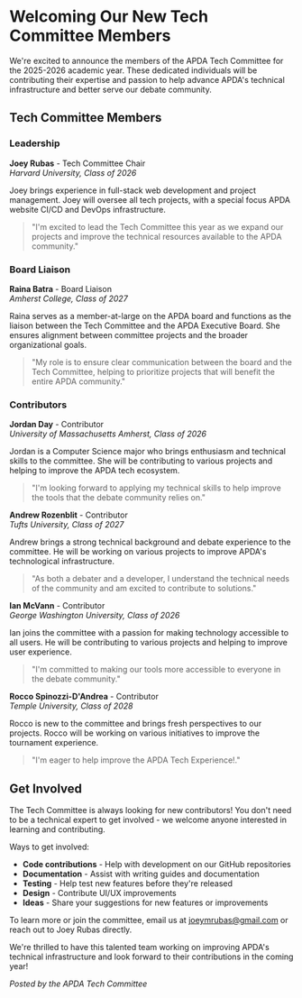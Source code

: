 # Welcoming Our New Tech Committee Members

We're excited to announce the members of the APDA Tech Committee for the 2025-2026 academic year. These dedicated individuals will be contributing their expertise and passion to help advance APDA's technical infrastructure and better serve our debate community.

## Tech Committee Members

### Leadership

**Joey Rubas** - Tech Committee Chair  
*Harvard University, Class of 2026*

Joey brings experience in full-stack web development and project management. Joey will oversee all tech projects, with a special focus APDA website CI/CD and DevOps infrastructure.

> "I'm excited to lead the Tech Committee this year as we expand our projects and improve the technical resources available to the APDA community."

### Board Liaison

**Raina Batra** - Board Liaison  
*Amherst College, Class of 2027*

Raina serves as a member-at-large on the APDA board and functions as the liaison between the Tech Committee and the APDA Executive Board. She ensures alignment between committee projects and the broader organizational goals.

> "My role is to ensure clear communication between the board and the Tech Committee, helping to prioritize projects that will benefit the entire APDA community."

### Contributors

**Jordan Day** - Contributor  
*University of Massachusetts Amherst, Class of 2026*

Jordan is a Computer Science major who brings enthusiasm and technical skills to the committee. She will be contributing to various projects and helping to improve the APDA tech ecosystem.

> "I'm looking forward to applying my technical skills to help improve the tools that the debate community relies on."

**Andrew Rozenblit** - Contributor  
*Tufts University, Class of 2027*

Andrew brings a strong technical background and debate experience to the committee. He will be working on various projects to improve APDA's technological infrastructure.

> "As both a debater and a developer, I understand the technical needs of the community and am excited to contribute to solutions."

**Ian McVann** - Contributor  
*George Washington University, Class of 2026*

Ian joins the committee with a passion for making technology accessible to all users. He will be contributing to various projects and helping to improve user experience.

> "I'm committed to making our tools more accessible to everyone in the debate community."

**Rocco Spinozzi-D'Andrea** - Contributor  
*Temple University, Class of 2028*

Rocco is new to the committee and brings fresh perspectives to our projects. Rocco will be working on various initiatives to improve the tournament experience.

> "I'm eager to help improve the APDA Tech Experience!."

## Get Involved

The Tech Committee is always looking for new contributors! You don't need to be a technical expert to get involved - we welcome anyone interested in learning and contributing.

Ways to get involved:
- **Code contributions** - Help with development on our GitHub repositories
- **Documentation** - Assist with writing guides and documentation
- **Testing** - Help test new features before they're released
- **Design** - Contribute UI/UX improvements
- **Ideas** - Share your suggestions for new features or improvements

To learn more or join the committee, email us at joeymrubas@gmail.com or reach out to Joey Rubas directly.

We're thrilled to have this talented team working on improving APDA's technical infrastructure and look forward to their contributions in the coming year!

*Posted by the APDA Tech Committee*
